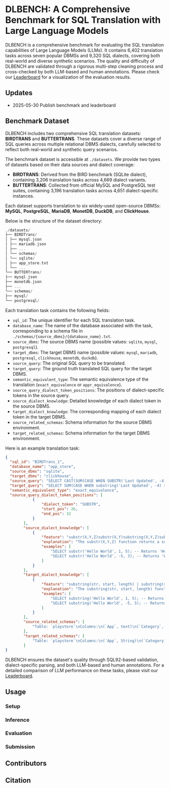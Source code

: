 # DLBENCH: A Comprehensive Benchmark for SQL Translation with Large Language Models
DLBENCH is a comprehensive benchmark for evaluating the SQL translation capabilities of Large Language Models (LLMs). It contains 6,402 translation tasks across seven popular DBMSs and 9,320 SQL dialects, covering both real-world and diverse synthetic scenarios. The quality and difficulty of DLBENCH are validated through a rigorous multi-step cleaning process and cross-checked by both LLM-based and human annotations. Please check our [Leaderboard](https://dlbenchll.github.io/leaderboard.html) for a visualization of the evaluation results.

## Updates
- 2025-05-30 Publish benchmark and leaderboard

## Benchmark Dataset

DLBENCH includes two comprehensive SQL translation datasets: **BIRDTRANS** and **BUTTERTRANS**. These datasets cover a diverse range of SQL queries across multiple relational DBMS dialects, carefully selected to reflect both real-world and synthetic query scenarios.

The benchmark dataset is accessible at `./datasets`. We provide two types of datasets based on their data sources and dialect coverage:

- **BIRDTRANS**: Derived from the BIRD benchmark (SQLite dialect), containing 3,206 translation tasks across 4,669 dialect variants.
- **BUTTERTRANS**: Collected from official MySQL and PostgreSQL test suites, containing 3,196 translation tasks across 4,651 dialect-specific instances.

Each dataset supports translation to six widely-used open-source DBMSs: **MySQL**, **PostgreSQL**, **MariaDB**, **MonetDB**, **DuckDB**, and **ClickHouse**.

Below is the structure of the dataset directory:
```swift
./datasets/
├── BIRDTrans/
│ ├── mysql.json
│ ├── mariadb.json
│ ├── ...
│ └── schemas/
│ └── sqlite/
│ ├── app_store.txt
│ └── ...
└── BUTTERTrans/
├── mysql.json
├── monetdb.json
├── ...
└── schemas/
├── mysql/
└── postgresql/
```
Each translation task contains the following fields:

- `sql_id`: The unique identifier for each SQL translation task.
- `database_name`: The name of the database associated with the task, corresponding to a schema file in `./schemas/{source_dbms}/{database_name}.txt`.
- `source_dbms`: The source DBMS name (possible values: `sqlite`, `mysql`, `postgresql`).
- `target_dbms`: The target DBMS name (possible values: `mysql`, `mariadb`, `postgresql`, `clickhouse`, `monetdb`, `duckdb`).
- `source_query`: The original SQL query to be translated.
- `target_query`: The ground truth translated SQL query for the target DBMS.
- `semantic_equivalent_type`: The semantic equivalence type of the translation (`exact_equivalence` or `appr_equivalence`).
- `source_query_dialect_token_positions`: The positions of dialect-specific tokens in the source query.
- `source_dialect_knowledge`: Detailed knowledge of each dialect token in the source DBMS.
- `target_dialect_knowledge`: The corresponding mapping of each dialect token in the target DBMS.
- `source_related_schemas`: Schema information for the source DBMS environment.
- `target_related_schemas`: Schema information for the target DBMS environment.

Here is an example translation task:

```json
{
  "sql_id": "BIRDTrans_1",
  "database_name": "app_store",
  "source_dbms": "sqlite",
  "target_dbms": "clickhouse",
  "source_query": "SELECT CAST(SUM(CASE WHEN SUBSTR('Last Updated', -4) > '2018' THEN 1 ELSE 0 END) AS REAL) * 100 / COUNT(App) PER FROM playstore WHERE Type = 'Free' AND Rating >= 4.5",
  "target_query": "SELECT SUM(CASE WHEN substring('Last Updated', -4) > '2018' THEN 1 ELSE 0 END) * 100 / COUNT(`App`) AS `PER` FROM `playstore` WHERE `_Type` = 'Free' AND `Rating` >= 4.5;",
  "semantic_equivalent_type": "exact_equivalence",
  "source_query_dialect_token_positions": [
            {
                "dialect_token": "SUBSTR",
                "start_pos": 26,
                "end_pos": 32
            }
        ],
        "source_dialect_knowledge": [
            {
                "feature": "substr(X,Y,Z)substr(X,Y)substring(X,Y,Z)substring(X,Y)",
                "explanation": "The substr(X,Y,Z) function returns a substring of input string X that begins\n  with the Y-th character and which is Z characters long.\n  If Z is omitted then substr(X,Y) returns all characters through the end\n  of the string X beginning with the Y-th.\n  The left-most character of X is number 1.  If Y is negative\n  then the first character of the substring is found by counting from the\n  right rather than the left.  If Z is negative then\n  the abs(Z) characters preceding the Y-th character are returned.\n  If X is a string then characters indices refer to actual UTF-8 \n  characters.  If X is a BLOB then the indices refer to bytes.\n  \n  \"substring()\" is an alias for \"substr()\" beginning with SQLite version 3.34.\n",
                "examples": [
                    "SELECT substr('Hello World', 1, 5); -- Returns 'Hello'",
                    "SELECT substr('Hello World', -5, 3); -- Returns 'Wor'"
                ]
            }
        ],
        "target_dialect_knowledge": [
            {
                "feature": "substring(str, start, length) | substring(str, start)",
                "explanation": "The substring(str, start, length) function extracts a substring from the given string str. It starts at position start and extracts length characters. If length is omitted, the function returns the substring from start to the end of the string. The first character in ClickHouse is indexed as 1, similar to SQLite. If start is negative, it counts from the end of the string.",
                "examples": [
                    "SELECT substring('Hello World', 1, 5); -- Returns 'Hello'",
                    "SELECT substring('Hello World', -5, 3); -- Returns 'Wor'"
                ]
            }
        ],
        "source_related_schemas": [
            "Table: `playstore`\nColumns:\n(`App`, text)\n(`Category`, text)\n(`Rating`, real)\n(`Reviews`, integer)\n(`Size`, text)\n(`Installs`, text)\n(`Type`, text)\n(`Price`, text)\n(`Content Rating`, text)\n(`Genres`, text)\n(`rowid`, integer, primary key)\n"
        ],
        "target_related_schemas": [
            "Table: `playstore`\nColumns:\n(`App`, String)\n(`Category`, String)\n(`Rating`, Float64)\n(`Reviews`, Int64)\n(`Size`, String)\n(`Installs`, String)\n(`_Type`, String)\n(`Price`, String)\n(`Content_Rating`, String)\n(`Genres`, String)\n(`rowid`, Int64, primary key)\n"
        ]
}
```
DLBENCH ensures the dataset's quality through SQL92-based validation, dialect-specific parsing, and both LLM-based and human annotations. For a detailed comparison of LLM performance on these tasks, please visit our [Leaderboard](https://dlbenchll.github.io/leaderboard.html).

## Usage

### Setup

### Inference

### Evaluation

### Submission

## Contributors

## Citation